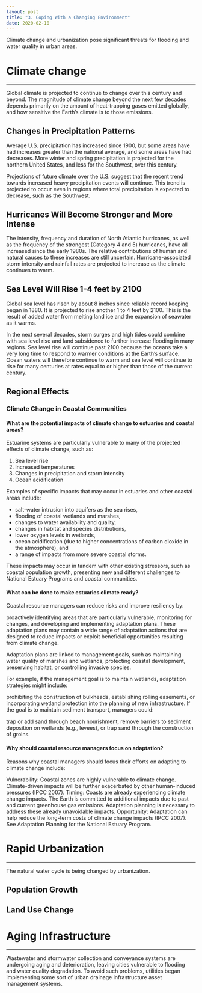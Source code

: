 ```yaml
---
layout: post
title: "3. Coping With a Changing Environment"
date: 2020-02-10
---
```

Climate change and urbanization pose significant threats for flooding and water quality in urban areas.

# Climate change
---
Global climate is projected to continue to change over this century and beyond. The magnitude of climate change beyond the next few decades depends primarily on the amount of heat-trapping gases emitted globally, and how sensitive the Earth’s climate is to those emissions.

## Changes in Precipitation Patterns
Average U.S. precipitation has increased since 1900, but some areas have had increases greater than the national average, and some areas have had decreases. More winter and spring precipitation is projected for the northern United States, and less for the Southwest, over this century.

Projections of future climate over the U.S. suggest that the recent trend towards increased heavy precipitation events will continue. This trend is projected to occur even in regions where total precipitation is expected to decrease, such as the Southwest.

## Hurricanes Will Become Stronger and More Intense
The intensity, frequency and duration of North Atlantic hurricanes, as well as the frequency of the strongest (Category 4 and 5) hurricanes, have all increased since the early 1980s. The relative contributions of human and natural causes to these increases are still uncertain. Hurricane-associated storm intensity and rainfall rates are projected to increase as the climate continues to warm.

## Sea Level Will Rise 1-4 feet by 2100
Global sea level has risen by about 8 inches since reliable record keeping began in 1880. It is projected to rise another 1 to 4 feet by 2100. This is the result of added water from melting land ice and the expansion of seawater as it warms.

In the next several decades, storm surges and high tides could combine with sea level rise and land subsidence to further increase flooding in many regions. Sea level rise will continue past 2100 because the oceans take a very long time to respond to warmer conditions at the Earth’s surface. Ocean waters will therefore continue to warm and sea level will continue to rise for many centuries at rates equal to or higher than those of the current century.

## Regional Effects
### Climate Change in Coastal Communities
#### What are the potential impacts of climate change to estuaries and coastal areas?
Estuarine systems are particularly vulnerable to many of the projected effects of climate change, such as:

1. Sea level rise
2. Increased temperatures
3. Changes in precipitation and storm intensity
4. Ocean acidification

Examples of specific impacts that may occur in estuaries and other coastal areas include:

* salt-water intrusion into aquifers as the sea rises,
* flooding of coastal wetlands and marshes,
* changes to water availability and quality,
* changes in habitat and species distributions,
* lower oxygen levels in wetlands,
* ocean acidification (due to higher concentrations of carbon dioxide in the atmosphere), and
* a range of impacts from more severe coastal storms.

These impacts may occur in tandem with other existing stressors, such as coastal population growth, presenting new and different challenges to National Estuary Programs and coastal communities.

#### What can be done to make estuaries climate ready?
Coastal resource managers can reduce risks and improve resiliency by:

proactively identifying areas that are particularly vulnerable,
monitoring for changes, and developing and
implementing adaptation plans.
These adaptation plans may contain a wide range of adaptation actions that are designed to reduce impacts or exploit beneficial opportunities resulting from climate change.

Adaptation plans are linked to management goals, such as maintaining water quality of marshes and wetlands, protecting coastal development, preserving habitat, or controlling invasive species.

For example, if the management goal is to maintain wetlands, adaptation strategies might include:

prohibiting the construction of bulkheads,
establishing rolling easements, or
incorporating wetland protection into the planning of new infrastructure.
If the goal is to maintain sediment transport, managers could:

trap or add sand through beach nourishment,
remove barriers to sediment deposition on wetlands (e.g., levees), or
trap sand through the construction of groins.

#### Why should coastal resource managers focus on adaptation?
Reasons why coastal managers should focus their efforts on adapting to climate change include:

Vulnerability:
Coastal zones are highly vulnerable to climate change.
Climate-driven impacts will be further exacerbated by other human-induced pressures (IPCC 2007).
Timing:
Coasts are already experiencing climate change impacts.
The Earth is committed to additional impacts due to past and current greenhouse gas emissions. Adaptation planning is necessary to address these already unavoidable impacts.
Opportunity:
Adaptation can help reduce the long-term costs of climate change impacts (IPCC 2007).
See Adaptation Planning for the National Estuary Program.



# Rapid Urbanization
---
The natural water cycle is being changed by urbanization.
## Population Growth


## Land Use Change



# Aging Infrastructure
---
Wastewater and stormwater collection and conveyance systems are undergoing aging and deterioration, leaving cities vulnerable to flooding and water quality degradation. To avoid such problems, utilities began implementing some sort of urban drainage infrastructure asset management systems.
